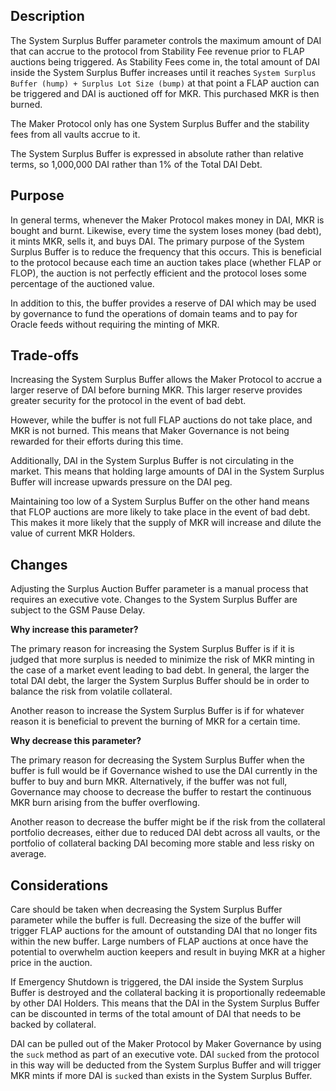## Description

The System Surplus Buffer parameter controls the maximum amount of DAI that can accrue to the protocol from Stability Fee revenue prior to FLAP auctions being triggered. As Stability Fees come in, the total amount of DAI inside the System Surplus Buffer increases until it reaches `System Surplus Buffer (hump) + Surplus Lot Size (bump)` at that point a FLAP auction can be triggered and DAI is auctioned off for MKR. This purchased MKR is then burned.

The Maker Protocol only has one System Surplus Buffer and the stability fees from all vaults accrue to it.

The System Surplus Buffer is expressed in absolute rather than relative terms, so 1,000,000 DAI rather than 1% of the Total DAI Debt.

## Purpose

In general terms, whenever the Maker Protocol makes money in DAI, MKR is bought and burnt. Likewise, every time the system loses money (bad debt), it mints MKR, sells it, and buys DAI. The primary purpose of the System Surplus Buffer is to reduce the frequency that this occurs. This is beneficial to the protocol because each time an auction takes place (whether FLAP or FLOP), the auction is not perfectly efficient and the protocol loses some percentage of the auctioned value.

In addition to this, the buffer provides a reserve of DAI which may be used by governance to fund the operations of domain teams and to pay for Oracle feeds without requiring the minting of MKR.

## Trade-offs

Increasing the System Surplus Buffer allows the Maker Protocol to accrue a larger reserve of DAI before burning MKR. This larger reserve provides greater security for the protocol in the event of bad debt.

However, while the buffer is not full FLAP auctions do not take place, and MKR is not burned. This means that Maker Governance is not being rewarded for their efforts during this time.

Additionally, DAI in the System Surplus Buffer is not circulating in the market. This means that holding large amounts of DAI in the System Surplus Buffer will increase upwards pressure on the DAI peg.

Maintaining too low of a System Surplus Buffer on the other hand means that FLOP auctions are more likely to take place in the event of bad debt. This makes it more likely that the supply of MKR will increase and dilute the value of current MKR Holders.

## Changes

Adjusting the Surplus Auction Buffer parameter is a manual process that requires an executive vote. Changes to the System Surplus Buffer are subject to the GSM Pause Delay.

**Why increase this parameter?**

The primary reason for increasing the System Surplus Buffer is if it is judged that more surplus is needed to minimize the risk of MKR minting in the case of a market event leading to bad debt. In general, the larger the total DAI debt, the larger the System Surplus Buffer should be in order to balance the risk from volatile collateral.

Another reason to increase the System Surplus Buffer is if for whatever reason it is beneficial to prevent the burning of MKR for a certain time.

**Why decrease this parameter?**

The primary reason for decreasing the System Surplus Buffer when the buffer is full would be if Governance wished to use the DAI currently in the buffer to buy and burn MKR. Alternatively, if the buffer was not full, Governance may choose to decrease the buffer to restart the continuous MKR burn arising from the buffer overflowing.

Another reason to decrease the buffer might be if the risk from the collateral portfolio decreases, either due to reduced DAI debt across all vaults, or the portfolio of collateral backing DAI becoming more stable and less risky on average.

## Considerations

Care should be taken when decreasing the System Surplus Buffer parameter while the buffer is full. Decreasing the size of the buffer will trigger FLAP auctions for the amount of outstanding DAI that no longer fits within the new buffer. Large numbers of FLAP auctions at once have the potential to overwhelm auction keepers and result in buying MKR at a higher price in the auction.

If Emergency Shutdown is triggered, the DAI inside the System Surplus Buffer is destroyed and the collateral backing it is proportionally redeemable by other DAI Holders. This means that the DAI in the System Surplus Buffer can be discounted in terms of the total amount of DAI that needs to be backed by collateral.

DAI can be pulled out of the Maker Protocol by Maker Governance by using the `suck` method as part of an executive vote. DAI `suck`ed from the protocol in this way will be deducted from the System Surplus Buffer and will trigger MKR mints if more DAI is `suck`ed than exists in the System Surplus Buffer.

